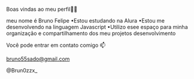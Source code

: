 Boas vindas ao meu perfil🤍🤍

meu nome é Bruno Felipe 
•Estou estudando na Alura
•Estou me desenvolvendo na linguagem Javascript 
•Utilizo esee espaço para minha organização e compartilhamento dos meu projetos desenvolvimento 

Você pode entrar em contato comigo 📫

bruno55sado@gmail.com

@Brun0zzx_
